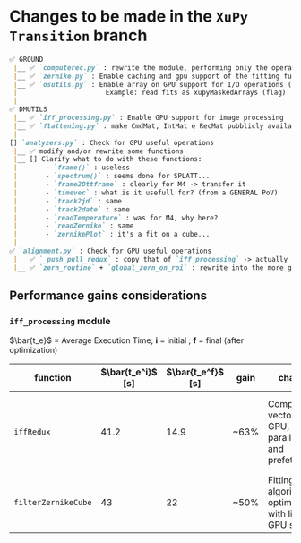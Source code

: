 # Changes to be made in the `XuPy Transition` branch

```md
✅ GROUND
 |__ ✅ `computerec.py` : rewrite the module, performing only the operations when asked and with caching and gpu support
 |__ ✅ `zernike.py` : Enable caching and gpu support of the fitting functions
 |__ ✅ `osutils.py` : Enable array on GPU support for I/O operations (save/read fits)
 |                      Example: read fits as xupyMaskedArrays (flag)
 |
✅ DMUTILS
 |__ ✅ `iff_processing.py` : Enable GPU support for image processing
 |__ ✅ `flattening.py` : make CmdMat, IntMat e RecMat pubblicly available
 |
[] `analyzers.py` : Check for GPU useful operations
 |__ ✅ modify and/or rewrite some functions
 |__ [] Clarify what to do with these functions:
 |       - `frame()` : useless
 |       - `spectrum()` : seems done for SPLATT...
 |       - `frame2Ottframe` : clearly for M4 -> transfer it
 |       - `timevec` : what is it usefull for? (from a GENERAL PoV)
 |       - `track2jd` : same
 |       - `track2date` : same
 |       - `readTemperature` : was for M4, why here?
 |       - `readZernike` : same
 |       - `zernikePlot` : it's a fit on a cube...
 |
✅ `alignment.py` : Check for GPU useful operations
 |__ ✅ `_push_pull_redux` : copy that of `iff_processing` -> actually abstracted and put into `analyzers.py`
 |__ ✅ `zern_routine` + `global_zern_on_roi` : rewrite into the more general way, using the `ZernikeFitter`

```

## Performance gains considerations

### `iff_processing` module

$\bar{t_e}$ = Average Execution Time; **i** = initial ; **f** = final (after optimization)

| function | $\bar{t_e^i}$ [s] | $\bar{t_e^f}$ [s] | gain |changes | notes |
| -------- | --------------- | -------------- | ------- | ----- | --- |
|`iffRedux` | 41.2 | 14.9 | ~63%  | Computation vectorization, GPU, I/O parallelization and prefetching | Test done with DP data *tn=20250911_110614*: ~1200 images to be processed. I/O sweet spot performance reached with n_workers = 8, 1 modes prefetch |
| `filterZernikeCube` | 43 | 22 | ~50%  | Fitting algorithm optimization with little GPU support | modes fitted: [1,2,3] |
